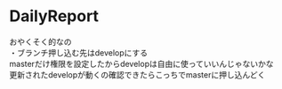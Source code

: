 # DailyReport
おやくそく的なの<br>
・ブランチ押し込む先はdevelopにする<br>
  masterだけ権限を設定したからdevelopは自由に使っていいんじゃないかな<br>
  更新されたdevelopが動くの確認できたらこっちでmasterに押し込んどく
